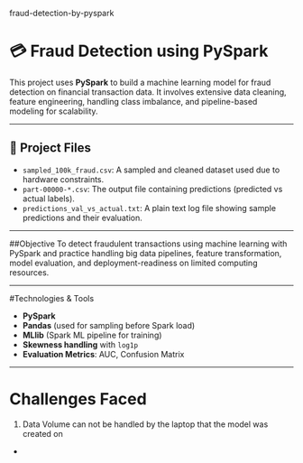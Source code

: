 fraud-detection-by-pyspark
# 💳 Fraud Detection using PySpark

This project uses **PySpark** to build a machine learning model for fraud detection on financial transaction data. It involves extensive data cleaning, feature engineering, handling class imbalance, and pipeline-based modeling for scalability.

---

## 📁 Project Files

- `sampled_100k_fraud.csv`: A sampled and cleaned dataset used due to hardware constraints.
- `part-00000-*.csv`: The output file containing predictions (predicted vs actual labels).
- `predictions_val_vs_actual.txt`: A plain text log file showing sample predictions and their evaluation.

---

##Objective
To detect fraudulent transactions using machine learning with PySpark and practice handling big data pipelines, feature transformation, model evaluation, and deployment-readiness on limited computing resources.

---
#Technologies & Tools
- **PySpark**
- **Pandas** (used for sampling before Spark load)
- **MLlib** (Spark ML pipeline for training)
- **Skewness handling** with `log1p`
- **Evaluation Metrics**: AUC, Confusion Matrix

---
# Challenges Faced
 1. Data Volume can not be handled by the laptop that the model was created on
-
